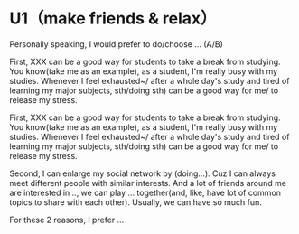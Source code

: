 # U1（make friends & relax）
Personally speaking, I would prefer to do/choose ... (A/B)

First, XXX can be a good way for students to take a break from studying. You know(take me as an example), as a student, I'm really busy with my studies. Whenever I feel exhausted~/ after a whole day's study and tired of learning my major subjects, sth/doing sth) can be a good way for me/ to release my stress.

First, XXX can be a good way for students to take a break from studying. You know(take me as an example), as a student, I'm really busy with my studies. Whenever I feel exhausted~/ after a whole day's study and tired of learning my major subjects, sth/doing sth) can be a good way for me/ to release my stress.

Second, I can enlarge my social network by (doing...). Cuz I can always meet different people with similar interests. And a lot of friends around me are interested in .., we can play ... together(and, like, have lot of common topics to share with each other). Usually, we can have so much fun.

For these 2 reasons, I prefer ...